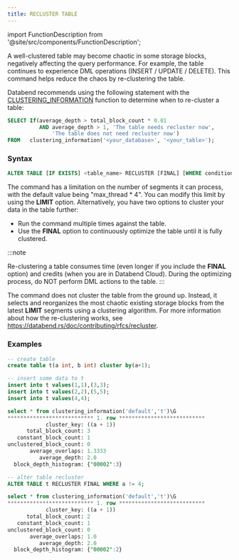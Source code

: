 ```yaml
---
title: RECLUSTER TABLE
---
```


import FunctionDescription from '@site/src/components/FunctionDescription';

<FunctionDescription description="Introduced: v1.2.25"/>

A well-clustered table may become chaotic in some storage blocks, negatively affecting the query performance. For example, the table continues to experience DML operations (INSERT / UPDATE / DELETE). This command helps reduce the chaos by re-clustering the table.

Databend recommends using the following statement with the [CLUSTERING_INFORMATION](../../../15-sql-functions/111-system-functions/clustering_information.md) function to determine when to re-cluster a table:

```sql
SELECT If(average_depth > total_block_count * 0.01
          AND average_depth > 1, 'The table needs recluster now',
              'The table does not need recluster now')
FROM   clustering_information('<your_database>', '<your_table>'); 
```

### Syntax

```sql
ALTER TABLE [IF EXISTS] <table_name> RECLUSTER [FINAL] [WHERE condition] [LIMIT <segment_count>]
```

The command has a limitation on the number of segments it can process, with the default value being "max_thread * 4". You can modify this limit by using the **LIMIT** option. Alternatively, you have two options to cluster your data in the table further:

- Run the command multiple times against the table.
- Use the **FINAL** option to continuously optimize the table until it is fully clustered.

:::note

Re-clustering a table consumes time (even longer if you include the **FINAL** option) and credits (when you are in Databend Cloud). During the optimizing process, do NOT perform DML actions to the table.
:::

The command does not cluster the table from the ground up. Instead, it selects and reorganizes the most chaotic existing storage blocks from the latest **LIMIT** segments using a clustering algorithm. For more information about how the re-clustering works, see https://databend.rs/doc/contributing/rfcs/recluster.

### Examples

```sql
-- create table
create table t(a int, b int) cluster by(a+1);

-- insert some data to t
insert into t values(1,1),(3,3);
insert into t values(2,2),(5,5);
insert into t values(4,4);

select * from clustering_information('default','t')\G
*************************** 1. row ***************************
            cluster_key: ((a + 1))
      total_block_count: 3
   constant_block_count: 1
unclustered_block_count: 0
       average_overlaps: 1.3333
          average_depth: 2.0
  block_depth_histogram: {"00002":3}

-- alter table recluster
ALTER TABLE t RECLUSTER FINAL WHERE a != 4;

select * from clustering_information('default','t')\G
*************************** 1. row ***************************
            cluster_key: ((a + 1))
      total_block_count: 2
   constant_block_count: 1
unclustered_block_count: 0
       average_overlaps: 1.0
          average_depth: 2.0
  block_depth_histogram: {"00002":2}
```